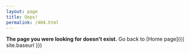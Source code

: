 ```yaml
---
layout: page
title: Oops!
permalink: /404.html
---
```

**The page you were looking for doesn't exist.** Go back to [Home page]({{ site.baseurl }})
